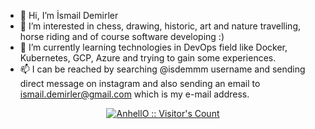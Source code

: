 - 👋 Hi, I’m İsmail Demirler
- 👀 I’m interested in chess, drawing, historic, art and nature travelling, horse riding and of course software developing :) 
- 🌱 I’m currently learning technologies in DevOps field like Docker, Kubernetes, GCP, Azure and trying to gain some experiences.
- 📫 I can be reached by searching @isdemmm username and sending direct message on instagram and 
     also sending an email to ismail.demirler@gmail.com which is my e-mail address.


<p align="center"><a target="_blank" rel="noopener noreferrer" href="https://camo.githubusercontent.com/f15083dee0c27adc72be9b12916d59c0331322be65db3d94a8b0fe0d4acffcfd/68747470733a2f2f70726f66696c652d636f756e7465722e676c697463682e6d652f7b416e68656c6c4f7d2f636f756e742e737667"><img src="https://camo.githubusercontent.com/f15083dee0c27adc72be9b12916d59c0331322be65db3d94a8b0fe0d4acffcfd/68747470733a2f2f70726f66696c652d636f756e7465722e676c697463682e6d652f7b416e68656c6c4f7d2f636f756e742e737667" alt="AnhellO :: Visitor's Count" data-canonical-src="https://profile-counter.glitch.me/{AnhellO}/count.svg" style="max-width:100%;"></a></p>
